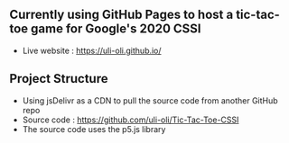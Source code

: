 ## Currently using GitHub Pages to host a tic-tac-toe game for Google's 2020 CSSI
* Live website : https://uli-oli.github.io/
## Project Structure
* Using jsDelivr as a CDN to pull the source code from another GitHub repo
* Source code : https://github.com/uli-oli/Tic-Tac-Toe-CSSI
* The source code uses the p5.js library
